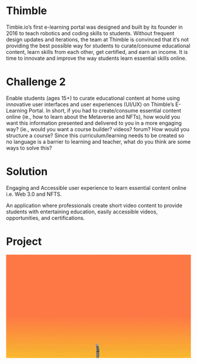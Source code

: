 # Thimble

Timble.io’s first e-learning portal was designed and built by its founder 
in 2016 to teach robotics and coding skills to students. Without frequent 
design updates and iterations, the team at Thimble is convinced that it’s 
not providing the best possible way for students to curate/consume educational 
content, learn skills from each other, get certified, and earn an income. 
It is time to innovate and improve the way students learn essential skills online. 

  # Challenge 2 
  Enable students (ages 15+) to curate educational content at home
   using innovative user interfaces and user experiences (UI/UX) on Thimble’s E-Learning
   Portal. In short, if you had to create/consume essential content online (ie., how to learn 
   about the Metaverse and NFTs), how would you want this information presented and delivered 
   to you in a more engaging way? (ie., would you want a course builder? videos? forum? How
   would you structure a course? Since this curriculum/learning needs to be created so no 
   language is a barrier to learning and teacher, what do you think are some ways to solve this?

# Solution
Engaging and Accessible user experience to learn essential content online i.e. Web 3.0 and NFTS.

An application where professionals create short video content to provide students with entertaining education, easily accessible videos, opportunities, and certifications.


# Project
<img src= "https://github.com/Davidtrinite/Thimble/blob/237d888138207008d4fcd7c1fa2c87b62f3d5ca4/Thimble%20app.gif" width="564" />
